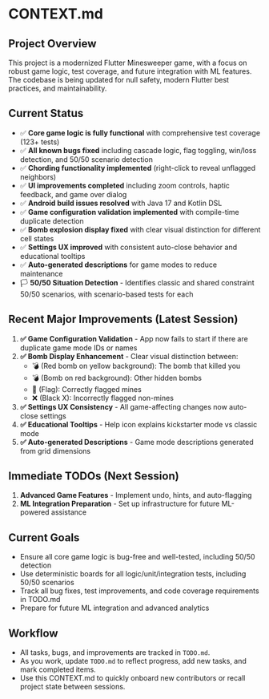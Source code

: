 # CONTEXT.md

## Project Overview
This project is a modernized Flutter Minesweeper game, with a focus on robust game logic, test coverage, and future integration with ML features. The codebase is being updated for null safety, modern Flutter best practices, and maintainability.

## Current Status
- ✅ **Core game logic is fully functional** with comprehensive test coverage (123+ tests)
- ✅ **All known bugs fixed** including cascade logic, flag toggling, win/loss detection, and 50/50 scenario detection
- ✅ **Chording functionality implemented** (right-click to reveal unflagged neighbors)
- ✅ **UI improvements completed** including zoom controls, haptic feedback, and game over dialog
- ✅ **Android build issues resolved** with Java 17 and Kotlin DSL
- ✅ **Game configuration validation implemented** with compile-time duplicate detection
- ✅ **Bomb explosion display fixed** with clear visual distinction for different cell states
- ✅ **Settings UX improved** with consistent auto-close behavior and educational tooltips
- ✅ **Auto-generated descriptions** for game modes to reduce maintenance
- 🏳️ **50/50 Situation Detection** - Identifies classic and shared constraint 50/50 scenarios, with scenario-based tests for each

## Recent Major Improvements (Latest Session)
1. **✅ Game Configuration Validation** - App now fails to start if there are duplicate game mode IDs or names
2. **✅ Bomb Display Enhancement** - Clear visual distinction between:
   - 💣 (Red bomb on yellow background): The bomb that killed you
   - 💣 (Bomb on red background): Other hidden bombs
   - 🚩 (Flag): Correctly flagged mines
   - ❌ (Black X): Incorrectly flagged non-mines
3. **✅ Settings UX Consistency** - All game-affecting changes now auto-close settings
4. **✅ Educational Tooltips** - Help icon explains kickstarter mode vs classic mode
5. **✅ Auto-generated Descriptions** - Game mode descriptions generated from grid dimensions

## Immediate TODOs (Next Session)
1. **Advanced Game Features** - Implement undo, hints, and auto-flagging
2. **ML Integration Preparation** - Set up infrastructure for future ML-powered assistance

## Current Goals
- Ensure all core game logic is bug-free and well-tested, including 50/50 detection
- Use deterministic boards for all logic/unit/integration tests, including 50/50 scenarios
- Track all bug fixes, test improvements, and code coverage requirements in TODO.md
- Prepare for future ML integration and advanced analytics

## Workflow
- All tasks, bugs, and improvements are tracked in `TODO.md`.
- As you work, update `TODO.md` to reflect progress, add new tasks, and mark completed items.
- Use this CONTEXT.md to quickly onboard new contributors or recall project state between sessions. 